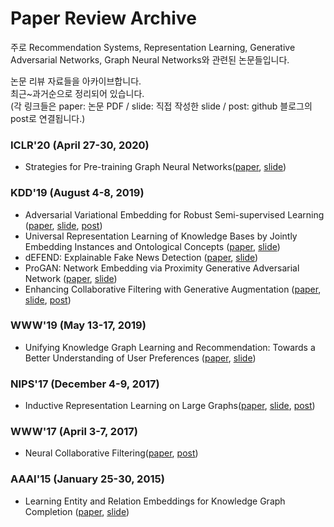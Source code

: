 # Paper Review Archive

주로 Recommendation Systems, Representation Learning, Generative Adversarial Networks, Graph Neural Networks와 관련된 논문들입니다.

논문 리뷰 자료들을 아카이브합니다.  
최근~과거순으로 정리되어 있습니다.  
(각 링크들은 paper: 논문 PDF / slide: 직접 작성한 slide / post: github 블로그의 post로 연결됩니다.)

### ICLR'20 (April 27-30, 2020)
- Strategies for Pre-training Graph Neural Networks([paper](https://arxiv.org/abs/1905.12265), [slide](https://github.com/cheon-research/paper_reviw_archive/blob/master/201020_Pretraining_GNN_cheon.pdf))

### KDD'19 (August 4-8, 2019) 
- Adversarial Variational Embedding for Robust Semi-supervised Learning ([paper](https://arxiv.org/abs/1905.02361), [slide](https://github.com/cheon-research/paper_reviw_archive/blob/master/200602_AVAE_cheon.pdf), [post](https://cheon-research.github.io/2020/06/19/AVAE))
- Universal Representation Learning of Knowledge Bases by Jointly Embedding Instances and Ontological Concepts ([paper](http://web.cs.ucla.edu/~yzsun/papers/2019_KDD_JOIE.pdf), [slide](https://github.com/cheon-research/paper_reviw_archive/blob/master/200512_JOIE_cheon.pdf))
- dEFEND: Explainable Fake News Detection ([paper](http://pike.psu.edu/publications/kdd19.pdf), [slide](https://github.com/cheon-research/paper_reviw_archive/blob/master/200410_dEFEND_cheon.pdf))
- ProGAN: Network Embedding via Proximity Generative Adversarial Network ([paper](https://dl.acm.org/doi/abs/10.1145/3292500.3330866), [slide](https://github.com/cheon-research/paper_reviw_archive/blob/master/200331_ProGAN_cheon.pdf))
- Enhancing Collaborative Filtering with Generative Augmentation ([paper](https://dl.acm.org/doi/10.1145/3292500.3330873), [slide](https://github.com/cheon-research/paper_reviw_archive/blob/master/200331_AugCF_cheon.pdf), [post](https://cheon-research.github.io/2020/08/04/AugCF))
  
### WWW'19 (May 13-17, 2019)
- Unifying Knowledge Graph Learning and Recommendation: Towards a Better Understanding of User Preferences ([paper](https://arxiv.org/abs/1902.06236), [slide](https://github.com/cheon-research/paper_reviw_archive/blob/master/200331_KTUP_cheon.pdf))  
  
### NIPS'17 (December 4-9, 2017)
- Inductive Representation Learning on Large Graphs([paper](https://arxiv.org/abs/1706.02216), [slide](https://github.com/cheon-research/paper_reviw_archive/blob/master/200922_GraphSAGE_cheon.pdf), [post](https://cheon-research.github.io/2020/09/25/GraphSAGE))  
  
### WWW'17 (April 3-7, 2017)
- Neural Collaborative Filtering([paper](https://arxiv.org/abs/1708.05031), [post](https://cheon-research.github.io/2020/07/01/NCF))  

### AAAI'15 (January 25-30, 2015)
- Learning Entity and Relation Embeddings for Knowledge Graph Completion ([paper](https://www.aaai.org/ocs/index.php/AAAI/AAAI15/paper/viewFile/9571/9523), [slide](https://github.com/cheon-research/paper_reviw_archive/blob/master/200331_TransR_cheon.pdf))
